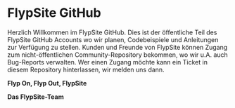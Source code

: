 # FlypSite GitHub

Herzlich Willkommen im FlypSite GitHub. Dies ist der öffentliche Teil des FlypSite GitHub Accounts wo wir planen, Codebeispiele und Anleitungen zur Verfügung zu stellen. Kunden und Freunde von FlypSite können Zugang zum nicht-öffentlichen Community-Repository bekommen, wo wir u.A. auch Bug-Reports verwalten. Wer einen Zugang möchte kann ein Ticket in diesem Repository hinterlassen, wir melden uns dann.

**Flyp On, Flyp Out, FlypSite**

**Das FlypSite-Team**
